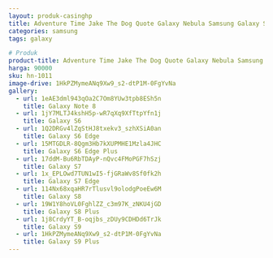 ```yaml
---
layout: produk-casinghp
title: Adventure Time Jake The Dog Quote Galaxy Nebula Samsung Galaxy S9 Plus Case
categories: samsung
tags: galaxy

# Produk
product-title: Adventure Time Jake The Dog Quote Galaxy Nebula Samsung Galaxy S9 Plus Case
harga: 90000
sku: hn-1011
image-drive: 1HkPZMymeANq9Xw9_s2-dtP1M-0FgYvNa
gallery:
  - url: 1eAE3dml943qOa2C7Om8YUw3tpb8ESh5n
    title: Galaxy Note 8
  - url: 1jY7MLTJ4kshH5p-wR7qXq9XfTtpYfn1j
    title: Galaxy S6
  - url: 1Q2DRGv4lZqStHJ8txekv3_szhXSiA0an
    title: Galaxy S6 Edge
  - url: 15MTGDLR-8Qgm3Hb7kXUPMHE1Mzla4JHC
    title: Galaxy S6 Edge Plus
  - url: 17ddM-Bu6RbTDAyP-nQvc4FMoPGF7hSzj
    title: Galaxy S7
  - url: 1x_EPLOwd7TUN1wI5-fjGRaWv8Sf0fk2h
    title: Galaxy S7 Edge
  - url: 114Nx68xqaHR7rTlusvl9olodgPoeEw6M
    title: Galaxy S8
  - url: 19W1Y8hoVL0FghlZZ_c3m97K_zNKU4jGD
    title: Galaxy S8 Plus
  - url: 1j8CrdyYT_B-oqjbs_zDUy9CDHDd6TrJk
    title: Galaxy S9
  - url: 1HkPZMymeANq9Xw9_s2-dtP1M-0FgYvNa
    title: Galaxy S9 Plus
---
```

